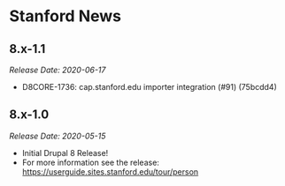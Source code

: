 # Stanford News

8.x-1.1
--------------------------------------------------------------------------------
_Release Date: 2020-06-17_

- D8CORE-1736: cap.stanford.edu importer integration (#91) (75bcdd4)

8.x-1.0
--------------------------------------------------------------------------------  
_Release Date: 2020-05-15_

- Initial Drupal 8 Release!
- For more information see the release: https://userguide.sites.stanford.edu/tour/person
